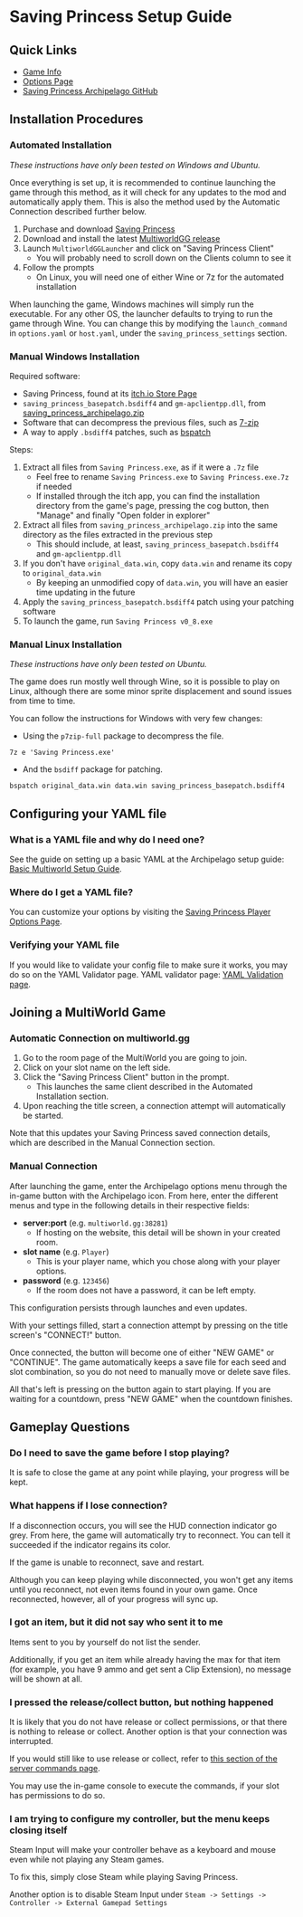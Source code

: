 # Saving Princess Setup Guide

## Quick Links
- [Game Info](/games/Saving%20Princess/info/en)
- [Options Page](/games/Saving%20Princess/player-options)
- [Saving Princess Archipelago GitHub](https://github.com/LeonarthCG/saving-princess-archipelago)

## Installation Procedures

### Automated Installation

*These instructions have only been tested on Windows and Ubuntu.*

Once everything is set up, it is recommended to continue launching the game through this method, as it will check for any updates to the mod and automatically apply them.
This is also the method used by the Automatic Connection described further below.

1. Purchase and download [Saving Princess](https://brainos.itch.io/savingprincess)
2. Download and install the latest [MultiworldGG release](https://github.com/MultiworldGG/MultiworldGG/releases/latest)
3. Launch `MultiworldGGLauncher` and click on "Saving Princess Client"
   * You will probably need to scroll down on the Clients column to see it
4. Follow the prompts
   * On Linux, you will need one of either Wine or 7z for the automated installation

When launching the game, Windows machines will simply run the executable. For any other OS, the launcher defaults to trying to run the game through Wine. You can change this by modifying the `launch_command` in `options.yaml` or `host.yaml`, under the `saving_princess_settings` section.

### Manual Windows Installation

Required software:
- Saving Princess, found at its [itch.io Store Page](https://brainos.itch.io/savingprincess)
- `saving_princess_basepatch.bsdiff4` and `gm-apclientpp.dll`, from [saving_princess_archipelago.zip](https://github.com/LeonarthCG/saving-princess-archipelago/releases/latest)
- Software that can decompress the previous files, such as [7-zip](https://www.7-zip.org/download.html)
- A way to apply `.bsdiff4` patches, such as [bspatch](https://www.romhacking.net/utilities/929/)

Steps:
1. Extract all files from `Saving Princess.exe`, as if it were a `.7z` file
   * Feel free to rename `Saving Princess.exe` to `Saving Princess.exe.7z` if needed
   * If installed through the itch app, you can find the installation directory from the game's page, pressing the cog button, then "Manage" and finally "Open folder in explorer"
2. Extract all files from `saving_princess_archipelago.zip` into the same directory as the files extracted in the previous step
   * This should include, at least, `saving_princess_basepatch.bsdiff4` and `gm-apclientpp.dll`
3. If you don't have `original_data.win`, copy `data.win` and rename its copy to `original_data.win`
   * By keeping an unmodified copy of `data.win`, you will have an easier time updating in the future
4. Apply the `saving_princess_basepatch.bsdiff4` patch using your patching software
5. To launch the game, run `Saving Princess v0_8.exe`

### Manual Linux Installation

*These instructions have only been tested on Ubuntu.*

The game does run mostly well through Wine, so it is possible to play on Linux, although there are some minor sprite displacement and sound issues from time to time.

You can follow the instructions for Windows with very few changes:

* Using the `p7zip-full` package to decompress the file.
```
7z e 'Saving Princess.exe'
```
* And the `bsdiff` package for patching.
```
bspatch original_data.win data.win saving_princess_basepatch.bsdiff4
```

## Configuring your YAML file

### What is a YAML file and why do I need one?

See the guide on setting up a basic YAML at the Archipelago setup
guide: [Basic Multiworld Setup Guide](/tutorial/MultiworldGG/setup/en).

### Where do I get a YAML file?

You can customize your options by visiting the [Saving Princess Player Options Page](/games/Saving%20Princess/player-options).

### Verifying your YAML file

If you would like to validate your config file to make sure it works, you may do so on the YAML Validator page. YAML
validator page: [YAML Validation page](/check).

## Joining a MultiWorld Game

### Automatic Connection on multiworld.gg

1. Go to the room page of the MultiWorld you are going to join.
2. Click on your slot name on the left side.
3. Click the "Saving Princess Client" button in the prompt.
   * This launches the same client described in the Automated Installation section.
4. Upon reaching the title screen, a connection attempt will automatically be started.

Note that this updates your Saving Princess saved connection details, which are described in the Manual Connection section.

### Manual Connection

After launching the game, enter the Archipelago options menu through the in-game button with the Archipelago icon.
From here, enter the different menus and type in the following details in their respective fields:
- **server:port** (e.g. `multiworld.gg:38281`)
   * If hosting on the website, this detail will be shown in your created room.
- **slot name** (e.g. `Player`)
   * This is your player name, which you chose along with your player options.
- **password** (e.g. `123456`)
  * If the room does not have a password, it can be left empty.

This configuration persists through launches and even updates.

With your settings filled, start a connection attempt by pressing on the title screen's "CONNECT!" button.

Once connected, the button will become one of either "NEW GAME" or "CONTINUE".
The game automatically keeps a save file for each seed and slot combination, so you do not need to manually move or delete save files.

All that's left is pressing on the button again to start playing. If you are waiting for a countdown, press "NEW GAME" when the countdown finishes.

## Gameplay Questions

### Do I need to save the game before I stop playing?

It is safe to close the game at any point while playing, your progress will be kept.

### What happens if I lose connection?

If a disconnection occurs, you will see the HUD connection indicator go grey.
From here, the game will automatically try to reconnect.
You can tell it succeeded if the indicator regains its color.

If the game is unable to reconnect, save and restart.

Although you can keep playing while disconnected, you won't get any items until you reconnect, not even items found in your own game.
Once reconnected, however, all of your progress will sync up.

### I got an item, but it did not say who sent it to me

Items sent to you by yourself do not list the sender.

Additionally, if you get an item while already having the max for that item (for example, you have 9 ammo and get sent a Clip Extension), no message will be shown at all.

### I pressed the release/collect button, but nothing happened

It is likely that you do not have release or collect permissions, or that there is nothing to release or collect.
Another option is that your connection was interrupted.

If you would still like to use release or collect, refer to [this section of the server commands page](https://multiworld.gg/tutorial/MultiworldGG/commands/en#collect/release).

You may use the in-game console to execute the commands, if your slot has permissions to do so.

### I am trying to configure my controller, but the menu keeps closing itself

Steam Input will make your controller behave as a keyboard and mouse even while not playing any Steam games.

To fix this, simply close Steam while playing Saving Princess.

Another option is to disable Steam Input under `Steam -> Settings -> Controller -> External Gamepad Settings`
